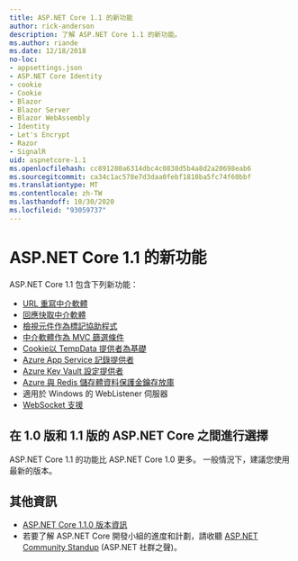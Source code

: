 ```yaml
---
title: ASP.NET Core 1.1 的新功能
author: rick-anderson
description: 了解 ASP.NET Core 1.1 的新功能。
ms.author: riande
ms.date: 12/18/2018
no-loc:
- appsettings.json
- ASP.NET Core Identity
- cookie
- Cookie
- Blazor
- Blazor Server
- Blazor WebAssembly
- Identity
- Let's Encrypt
- Razor
- SignalR
uid: aspnetcore-1.1
ms.openlocfilehash: cc891280a6314dbc4c0838d5b4a8d2a20698eab6
ms.sourcegitcommit: ca34c1ac578e7d3daa0febf1810ba5fc74f60bbf
ms.translationtype: MT
ms.contentlocale: zh-TW
ms.lasthandoff: 10/30/2020
ms.locfileid: "93059737"
---
```

# <a name="whats-new-in-aspnet-core-11"></a>ASP.NET Core 1.1 的新功能

ASP.NET Core 1.1 包含下列新功能：

- [URL 重寫中介軟體](xref:fundamentals/url-rewriting)
- [回應快取中介軟體](xref:performance/caching/middleware)
- [檢視元件作為標記協助程式](xref:mvc/views/view-components#invoking-a-view-component-as-a-tag-helper)
- [中介軟體作為 MVC 篩選條件](xref:mvc/controllers/filters#using-middleware-in-the-filter-pipeline)
- [Cookie以 TempData 提供者為基礎](xref:fundamentals/app-state#tempdata)
- [Azure App Service 記錄提供者](xref:fundamentals/logging/index#azure-app-service-provider)
- [Azure Key Vault 設定提供者](xref:security/key-vault-configuration)
- [Azure 與 Redis 儲存體資料保護金鑰存放庫](xref:security/data-protection/implementation/key-storage-providers)
- 適用於 Windows 的 WebListener 伺服器
- [WebSocket 支援](xref:fundamentals/websockets)

## <a name="choosing-between-versions-10-and-11-of-aspnet-core"></a>在 1.0 版和 1.1 版的 ASP.NET Core 之間進行選擇

ASP.NET Core 1.1 的功能比 ASP.NET Core 1.0 更多。 一般情況下，建議您使用最新的版本。

## <a name="additional-information"></a>其他資訊

- [ASP.NET Core 1.1.0 版本資訊](https://github.com/dotnet/aspnetcore/releases/tag/1.1.0)
- 若要了解 ASP.NET Core 開發小組的進度和計劃，請收聽 [ASP.NET Community Standup](https://live.asp.net/) (ASP.NET 社群之聲)。
